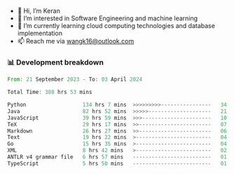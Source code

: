 - 👋 Hi, I’m Keran
- 👀 I’m interested in Software Engineering and machine learning
- 🌱 I’m currently learning cloud computing technologies and database implementation
- 📫 Reach me via wangk16@outlook.com


###  📊 Development breakdown
<!--START_SECTION:waka-->

```rust
From: 21 September 2023 - To: 03 April 2024

Total Time: 388 hrs 53 mins

Python                  134 hrs 7 mins  >>>>>>>>>----------------   34.35 %
Java                    82 hrs 52 mins  >>>>>--------------------   21.23 %
JavaScript              39 hrs 59 mins  >>>----------------------   10.24 %
TeX                     29 hrs 17 mins  >>-----------------------   07.50 %
Markdown                26 hrs 27 mins  >>-----------------------   06.78 %
Text                    19 hrs 22 mins  >------------------------   04.96 %
Go                      15 hrs 35 mins  >------------------------   04.00 %
XML                     8 hrs 42 mins   >------------------------   02.23 %
ANTLR v4 grammar file   6 hrs 57 mins   -------------------------   01.78 %
TypeScript              5 hrs 50 mins   -------------------------   01.50 %
```

<!--END_SECTION:waka-->

<!---
keran-w/keran-w is a ✨ special ✨ repository because its `README.md` (this file) appears on your GitHub profile.
You can click the Preview link to take a look at your changes.
--->
